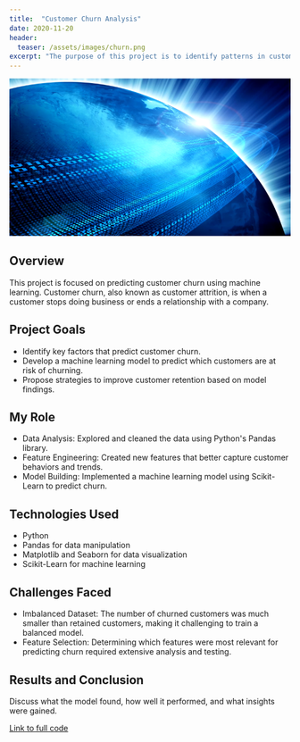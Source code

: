 ```yaml
---
title:  "Customer Churn Analysis"
date: 2020-11-20
header:
  teaser: /assets/images/churn.png
excerpt: "The purpose of this project is to identify patterns in customer behavior that predict churn."
---
```


![Customer Churn](/assets/images/churn.png)

## Overview
This project is focused on predicting customer churn using machine learning. Customer churn, also known as customer attrition, is when a customer stops doing business or ends a relationship with a company.

## Project Goals
- Identify key factors that predict customer churn.
- Develop a machine learning model to predict which customers are at risk of churning.
- Propose strategies to improve customer retention based on model findings.

## My Role
- Data Analysis: Explored and cleaned the data using Python's Pandas library.
- Feature Engineering: Created new features that better capture customer behaviors and trends.
- Model Building: Implemented a machine learning model using Scikit-Learn to predict churn.

## Technologies Used
- Python
- Pandas for data manipulation
- Matplotlib and Seaborn for data visualization
- Scikit-Learn for machine learning

## Challenges Faced
- Imbalanced Dataset: The number of churned customers was much smaller than retained customers, making it challenging to train a balanced model.
- Feature Selection: Determining which features were most relevant for predicting churn required extensive analysis and testing.

## Results and Conclusion
Discuss what the model found, how well it performed, and what insights were gained.

[Link to full code](https://github.com/timothyrobbinscpa/new_customer_churn/blob/master/src/customer_churn.ipynb)

